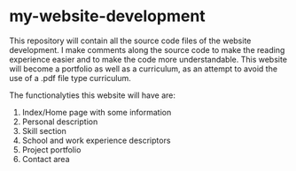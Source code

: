 # my-website-development

This repository will contain all the source code files of the website development.
I make comments along the source code to make the reading experience easier and to make the code more understandable.
This website will become a portfolio as well as a curriculum, as an attempt to  avoid the use of a .pdf file type curriculum.

The functionalyties this website will have are:
1) Index/Home page with some information
2) Personal description 
3) Skill section
4) School and work experience descriptors
5) Project portfolio
6) Contact area 

